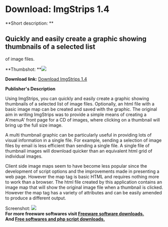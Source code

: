 # Download: ImgStrips 1.4

**Short description: **

## Quickly and easily create a graphic showing thumbnails of a selected list
of image files.

  
**Thumbshot: **![](http://www.freewarefiles.com/screenshot/imgstrips_md.gif)   
  
**Download link:** [Download ImgStrips 1.4](http://freesoftwares.boysofts.com/ImgStrips_program_61335.html)  
  

**Publisher's Description**  
  

Using ImgStrips, you can quickly and easily create a graphic showing
thumbnails of a selected list of image files. Optionally, an html file with a
basic image map can be created and saved with the graphic. The original aim in
writing ImgStrips was to provide a simple means of creating a A'menuA' front
page for a CD of images, where clicking on a thumbnail will bring up the full
size image.

A multi thumbnail graphic can be particularly useful in providing lots of
visual information in a single file. For example, sending a selection of image
files by email is less efficient than sending a single file. A single file of
thumbnail images will download quicker than an equivalent html grid of
individual images.

Client side image maps seem to have become less popular since the development
of script options and the improvements made in presenting a web page. However
the map tag is basic HTML and requires nothing more to work than a browser.
The html file created by this application contains an image map that will show
the original image file when a thumbnail is clicked. However the map tag has a
variety of attributes and can be easily amended to produce a different output.

  
  
Screenshot: ![](http://www.freewarefiles.com/screenshot/imgstrips.gif)  
**For more freeware softwares visit [Freeware software downloads.](http://freesoftwares.boysofts.com/)**   
**And [Free softwares and php script downloads.](http://www.boysofts.com/)**

